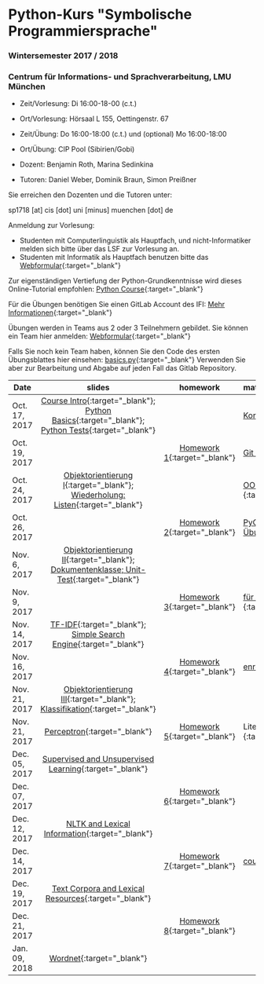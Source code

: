 # Python-Kurs "Symbolische Programmiersprache"
### Wintersemester 2017 / 2018
### Centrum für Informations- und Sprachverarbeitung, LMU München

 - Zeit/Vorlesung: Di 16:00-18-00 (c.t.)
 - Ort/Vorlesung: Hörsaal L 155, Oettingenstr. 67
 - Zeit/Übung: Do 16:00-18:00 (c.t.) und (optional) Mo 16:00-18:00
 - Ort/Übung: CIP Pool (Sibirien/Gobi)

 - Dozent: Benjamin Roth, Marina Sedinkina
 - Tutoren: Daniel Weber, Dominik Braun, Simon Preißner

Sie erreichen den Dozenten und die Tutoren unter:

sp1718 [at] cis [dot] uni [minus] muenchen [dot] de

Anmeldung zur Vorlesung:
 - Studenten mit Computerlinguistik als Hauptfach, und nicht-Informatiker melden sich bitte über das LSF zur Vorlesung an.
 - Studenten mit Informatik als Hauptfach benutzen bitte das [Webformular](https://goo.gl/forms/PS0v04Enimjwmmfp1){:target="_blank"}

Zur eigenständigen Vertiefung der Python-Grundkenntnisse wird dieses Online-Tutorial empfohlen: [Python Course](https://www.python-course.eu/python3_course.php){:target="_blank"}

Für die Übungen benötigen Sie einen GitLab Account des IFI:  [Mehr Informationen](http://www.rz.ifi.lmu.de/Dienste/Gitlab.html){:target="_blank"}

Übungen werden in Teams aus 2 oder 3 Teilnehmern gebildet. Sie können ein Team hier anmelden: [Webformular](https://goo.gl/forms/12lapqzEvKTWsEB32){:target="_blank"}

Falls Sie noch kein Team haben, können Sie den Code des ersten Übungsblattes hier einsehen: [basics.py](basics.py){:target="_blank"}
Verwenden Sie aber zur Bearbeitung und Abgabe auf jeden Fall das Gitlab Repository.

| Date | slides | homework | materials |
|-----------------------------|:--------------------------------:|:------:|:-------------------------------------------------------------------|
| Oct. 17, 2017 | [Course Intro](01_intro.pdf){:target="_blank"}; [Python Basics](01_python_basics.pdf){:target="_blank"}; [Python Tests](01_unit_testing.pdf){:target="_blank"} |  | [Korrektur_python_basics](correction_01_python_basics.txt){:target="_blank"} |
| Oct. 19, 2017 |  | [Homework 1](hw01_basics.pdf){:target="_blank"} | [Git Introduction](git_intro_1.pdf){:target="_blank"} |
| Oct. 24, 2017 | [Objektorientierung I](objektorientierungI.pdf){:target="_blank"}; [Wiederholung: Listen](wiederholung-listen.pdf){:target="_blank"} |  | [OOP Skript (englisch, Zusatzmaterial)](oop_script.pdf){:target="_blank"} |
| Oct. 26, 2017 |  | [Homework 2](hw02_oop.pdf){:target="_blank"} | [PyCharm (optional, jedoch vorteilhaft zur Übungsbearbeitung)](pycharm.pdf){:target="_blank"} |
| Nov. 6, 2017 | [Objektorientierung II](03_objects_modules.pdf){:target="_blank"}; [Dokumentenklasse; Unit-Test](03_documents_unittest.pdf){:target="_blank"} |  |  |
| Nov. 9, 2017 |  | [Homework 3](hw03_documents.pdf){:target="_blank"} | [für Bewertung verwandte (hidden-)Tests ](hw03_hidden_and_normal_tests.zip){:target="_blank"} |
| Nov. 14, 2017 | [TF-IDF](03_tf_idf.pdf){:target="_blank"}; [Simple Search Engine](04_search_engine.pdf){:target="_blank"}  |  |  |
| Nov. 16, 2017 | | [Homework 4](hw04_text_search.pdf){:target="_blank"}  | [enron.tgz](http://www.cis.uni-muenchen.de/~beroth/cla/enron.tgz){:target="_blank"} |
| Nov. 21, 2017 | [Objektorientierung III](05_objects_inheritance.pdf){:target="_blank"}; [Klassifikation](05_maschinelles_lernen_intro.pdf){:target="_blank"}  |  |  |
| Nov. 21, 2017 | [Perceptron](perceptron_short.pdf){:target="_blank"} | [Homework 5](hw05_perceptron.pdf){:target="_blank"} |Literatur: Hal Daume [(pdf)](http://www.ciml.info/dl/v0_99/ciml-v0_99-ch04.pdf){:target="_blank"}|
| Dec. 05, 2017 | [Supervised and Unsupervised Learning](unsupervised-supervised-learning.pdf){:target="_blank"}  |  |  |
| Dec. 07, 2017 | | [Homework 6](hw06_knn.pdf){:target="_blank"}  | |
| Dec. 12, 2017 | [NLTK and Lexical Information](nltk.pdf){:target="_blank"}  |  |  |
| Dec. 14, 2017 | | [Homework 7](hw07_nltk_kmeans.pdf){:target="_blank"}  | [courses.txt](courses.txt){:target="_blank"} |
| Dec. 19, 2017 | [Text Corpora and Lexical Resources](corpora.pdf){:target="_blank"}  |  |  |
| Dec. 21, 2017 | | [Homework 8](08.pdf){:target="_blank"}  | |
| Jan. 09, 2018 | [Wordnet](wordnet.pdf){:target="_blank"}  |  |  |



